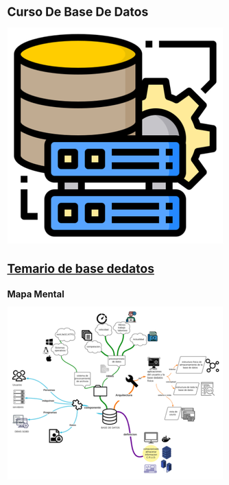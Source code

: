 # Curso De Base De Datos

![base de datos](BD.png)

# [Temario de base dedatos](indicesBasedeDatos.pdf)

## Mapa Mental

![mapa mental](<Mapa%20mental%20(1).png>)
